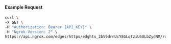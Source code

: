 <!-- Code generated for API Clients. DO NOT EDIT. -->

#### Example Request

```bash
curl \
-X GET \
-H "Authorization: Bearer {API_KEY}" \
-H "Ngrok-Version: 2" \
https://api.ngrok.com/edges/https/edghts_2bV9drnUcY8GLqTziU6ULbZydNM/routes/edghtsrt_2bV9e3rP7z8ljkIwBOAmHghqKcp/websocket_tcp_converter
```
